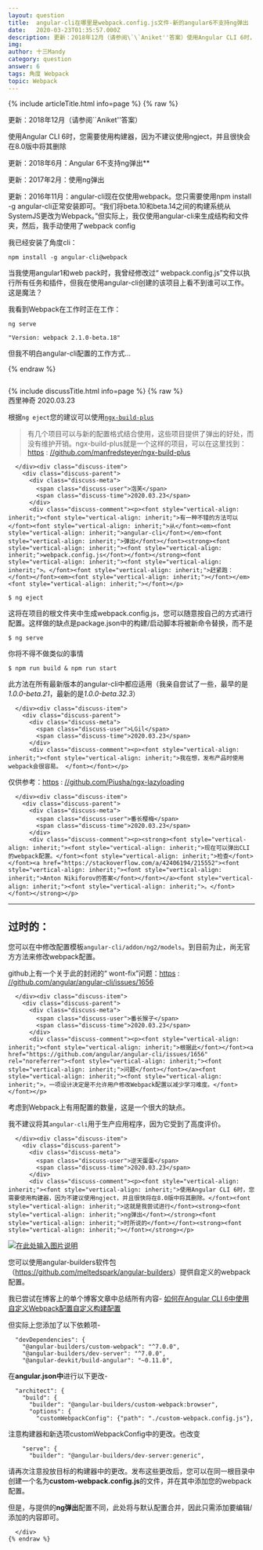 ```yaml
---
layout: question
title:  angular-cli在哪里是webpack.config.js文件-新的angular6不支持ng弹出
date:   2020-03-23T01:35:57.000Z
description: 更新：2018年12月（请参阅\`\`Aniket''答案）使用Angular CLI 6时，您需要使用构建器，因为不建议使用ngject，并且很快会在8...
img: 
author: 十三Mandy
category: question
answer: 6
tags: 角度 Webpack
topic: Webpack
---
```

<div class="article-root">
  <div class="article">
    {% include articleTitle.html info=page %}
    {% raw %}
    <div class="article-content"><p><font style="vertical-align: inherit;"><font style="vertical-align: inherit;">更新：2018年12月（请参阅``Aniket''答案）</font></font></p>

<p><font style="vertical-align: inherit;"><font style="vertical-align: inherit;">使用Angular CLI 6时，您需要使用构建器，因为不建议使用ngject，并且很快会在8.0版中将其删除</font></font></p>

<p><font style="vertical-align: inherit;"><font style="vertical-align: inherit;">更新：2018年6月：Angular 6不支持ng弹出**</font></font></p>

<p><font style="vertical-align: inherit;"><font style="vertical-align: inherit;">更新：2017年2月：使用ng弹出</font></font></p>

<p><font style="vertical-align: inherit;"><font style="vertical-align: inherit;">更新：2016年11月：angular-cli现在仅使用webpack。</font><font style="vertical-align: inherit;">您只需要使用npm install -g angular-cli正常安装即可。</font><font style="vertical-align: inherit;">“我们将beta.10和beta.14之间的构建系统从SystemJS更改为Webpack。”但实际上，我仅使用angular-cli来生成结构和文件夹，然后，我手动使用了webpack config</font></font></p>

<p><font style="vertical-align: inherit;"><font style="vertical-align: inherit;">我已经安装了角度cli： </font></font></p>

<pre><code>npm install -g angular-cli@webpack
</code></pre>

<p><font style="vertical-align: inherit;"><font style="vertical-align: inherit;">当我使用angular1和web pack时，我曾经修改过“ webpack.config.js”文件以执行所有任务和插件，但我在使用angular-cli创建的该项目上看不到谁可以工作。</font><font style="vertical-align: inherit;">这是魔法？</font></font></p>

<p><font style="vertical-align: inherit;"><font style="vertical-align: inherit;">我看到Webpack在工作时正在工作：</font></font></p>

<pre><code>ng serve <font></font>
<font></font>
"Version: webpack 2.1.0-beta.18"<font></font>
</code></pre>

<p><font style="vertical-align: inherit;"><font style="vertical-align: inherit;">但我不明白angular-cli配置的工作方式...</font></font></p></div>
    {% endraw %}
  </div>
  <p style="height: 0;width:0;overflow: hidden;"> 第2603篇《angular-cli在哪里是webpack.config.js文件-新的angular6不支持ng弹出》来自Winter(https://github.com/aiyld/aiyld.github.io)的站点</p>
  <div class="discuss-wrapper">
    {% include discussTitle.html info=page %}
    {% raw %}
    <div class="discuss-item">
        <div class="discuss-parent">
          <div class="discuss-meta">
            <span class="discuss-user">西里神奇</span>
            <span class="discuss-time">2020.03.23</span>
          </div>
          <div class="discuss-comment"><p><font style="vertical-align: inherit;"><font style="vertical-align: inherit;">根据</font></font><code>ng eject</code><font style="vertical-align: inherit;"><font style="vertical-align: inherit;">您</font><font style="vertical-align: inherit;">的建议</font><font style="vertical-align: inherit;">可以使用</font></font><a href="https://github.com/manfredsteyer/ngx-build-plus" rel="nofollow noreferrer"><code>ngx-build-plus</code></a></p>

<blockquote>
  <p><font style="vertical-align: inherit;"><font style="vertical-align: inherit;">有几个项目可以与新的配置格式结合使用，这些项目提供了弹出的好处，而没有维护开销。</font><font style="vertical-align: inherit;">ngx-build-plus就是一个这样的项目，可以在这里找到：</font><a href="https://github.com/manfredsteyer/ngx-build-plus" rel="nofollow noreferrer"><font style="vertical-align: inherit;">https</font></a><font style="vertical-align: inherit;"> : </font></font><a href="https://github.com/manfredsteyer/ngx-build-plus" rel="nofollow noreferrer"><font style="vertical-align: inherit;"><font style="vertical-align: inherit;">//github.com/manfredsteyer/ngx-build-plus</font></font></a></p>
</blockquote></div>
        </div>
        
      </div><div class="discuss-item">
        <div class="discuss-parent">
          <div class="discuss-meta">
            <span class="discuss-user">泡芙</span>
            <span class="discuss-time">2020.03.23</span>
          </div>
          <div class="discuss-comment"><p><font style="vertical-align: inherit;"><font style="vertical-align: inherit;">有一种不错的方法可以</font><font style="vertical-align: inherit;">从</font><em><font style="vertical-align: inherit;">angular-cli</font></em><font style="vertical-align: inherit;">弹出</font></font><strong><font style="vertical-align: inherit;"><font style="vertical-align: inherit;">webpack.config.js</font></font></strong><font style="vertical-align: inherit;"><font style="vertical-align: inherit;">。</font><font style="vertical-align: inherit;">赶紧跑：</font></font><em><font style="vertical-align: inherit;"></font></em><font style="vertical-align: inherit;"></font></p>

<pre><code>$ ng eject
</code></pre>

<p><font style="vertical-align: inherit;"><font style="vertical-align: inherit;">这将在项目的根文件夹中生成webpack.config.js，您可以随意按自己的方式进行配置。</font><font style="vertical-align: inherit;">这样做的缺点是package.json中的构建/启动脚本将被新命令替换，而不是</font></font></p>

<pre><code>$ ng serve
</code></pre>

<p><font style="vertical-align: inherit;"><font style="vertical-align: inherit;">你将不得不做类似的事情 </font></font></p>

<pre><code>$ npm run build &amp; npm run start
</code></pre>

<p><font style="vertical-align: inherit;"><font style="vertical-align: inherit;">此方法在所有最新版本的angular-cli中都应适用（我亲自尝试了一些，最早的是</font></font><em><font style="vertical-align: inherit;"><font style="vertical-align: inherit;">1.0.0-beta.21</font></font></em><font style="vertical-align: inherit;"><font style="vertical-align: inherit;">，最新的是</font></font><em><font style="vertical-align: inherit;"><font style="vertical-align: inherit;">1.0.0-beta.32.3</font></font></em><font style="vertical-align: inherit;"><font style="vertical-align: inherit;">）</font></font></p></div>
        </div>
        
      </div><div class="discuss-item">
        <div class="discuss-parent">
          <div class="discuss-meta">
            <span class="discuss-user">LGil</span>
            <span class="discuss-time">2020.03.23</span>
          </div>
          <div class="discuss-comment"><p><font style="vertical-align: inherit;"><font style="vertical-align: inherit;">我在想，发布产品时使用webpack会很容易。 </font></font></p>

<p><font style="vertical-align: inherit;"><font style="vertical-align: inherit;">仅供参考：</font><a href="https://github.com/Piusha/ngx-lazyloading" rel="nofollow noreferrer"><font style="vertical-align: inherit;">https</font></a><font style="vertical-align: inherit;"> : </font></font><a href="https://github.com/Piusha/ngx-lazyloading" rel="nofollow noreferrer"><font style="vertical-align: inherit;"><font style="vertical-align: inherit;">//github.com/Piusha/ngx-lazyloading</font></font></a></p></div>
        </div>
        
      </div><div class="discuss-item">
        <div class="discuss-parent">
          <div class="discuss-meta">
            <span class="discuss-user">番长樱梅</span>
            <span class="discuss-time">2020.03.23</span>
          </div>
          <div class="discuss-comment"><p><strong><font style="vertical-align: inherit;"><font style="vertical-align: inherit;">现在可以弹出CLI的webpack配置。</font><font style="vertical-align: inherit;">检查</font></font><a href="https://stackoverflow.com/a/42406194/215552"><font style="vertical-align: inherit;"><font style="vertical-align: inherit;">Anton Nikiforov的答案</font></font></a><font style="vertical-align: inherit;"><font style="vertical-align: inherit;">。</font></font></strong></p>

<hr>

<h2><font style="vertical-align: inherit;"><font style="vertical-align: inherit;">过时的：</font></font></h2>

<p><font style="vertical-align: inherit;"><font style="vertical-align: inherit;">您可以在中修改配置模板</font></font><code>angular-cli/addon/ng2/models</code><font style="vertical-align: inherit;"><font style="vertical-align: inherit;">。</font><font style="vertical-align: inherit;">到目前为止，尚无官方方法来修改webpack配置。</font></font></p>

<p><font style="vertical-align: inherit;"><font style="vertical-align: inherit;">github上有一个关于此的封闭的“ wont-fix”问题：</font><a href="https://github.com/angular/angular-cli/issues/1656" rel="nofollow noreferrer"><font style="vertical-align: inherit;">https</font></a><font style="vertical-align: inherit;"> : </font></font><a href="https://github.com/angular/angular-cli/issues/1656" rel="nofollow noreferrer"><font style="vertical-align: inherit;"><font style="vertical-align: inherit;">//github.com/angular/angular-cli/issues/1656</font></font></a></p></div>
        </div>
        
      </div><div class="discuss-item">
        <div class="discuss-parent">
          <div class="discuss-meta">
            <span class="discuss-user">番长猴子</span>
            <span class="discuss-time">2020.03.23</span>
          </div>
          <div class="discuss-comment"><p><font style="vertical-align: inherit;"><font style="vertical-align: inherit;">根据此</font></font><a href="https://github.com/angular/angular-cli/issues/1656" rel="noreferrer"><font style="vertical-align: inherit;"><font style="vertical-align: inherit;">问题</font></font></a><font style="vertical-align: inherit;"><font style="vertical-align: inherit;">，一项设计决定是不允许用户修改Webpack配置以减少学习难度。</font></font></p>

<p><font style="vertical-align: inherit;"><font style="vertical-align: inherit;">考虑到Webpack上有用配置的数量，这是一个很大的缺点。</font></font></p>

<p><font style="vertical-align: inherit;"><font style="vertical-align: inherit;">我不建议将其</font></font><code>angular-cli</code><font style="vertical-align: inherit;"><font style="vertical-align: inherit;">用于生产应用程序，因为它受到了高度评​​价。</font></font></p></div>
        </div>
        
      </div><div class="discuss-item">
        <div class="discuss-parent">
          <div class="discuss-meta">
            <span class="discuss-user">逆天蛋蛋</span>
            <span class="discuss-time">2020.03.23</span>
          </div>
          <div class="discuss-comment"><p><font style="vertical-align: inherit;"><font style="vertical-align: inherit;">使用Angular CLI 6时，您需要使用构建器，因为不建议使用ngject，并且很快将在8.0版中将其删除。</font><font style="vertical-align: inherit;">这就是我尝试进行</font><strong><font style="vertical-align: inherit;">ng弹出</font></strong><font style="vertical-align: inherit;">时所说的</font></font><strong><font style="vertical-align: inherit;"></font></strong></p>

<p><a href="https://i.stack.imgur.com/lQK7v.png" rel="noreferrer"><img src="https://i.stack.imgur.com/lQK7v.png" alt="在此处输入图片说明"></a></p>

<p><font style="vertical-align: inherit;"><font style="vertical-align: inherit;">您可以使用angular-builders软件包（</font></font><a href="https://github.com/meltedspark/angular-builders" rel="noreferrer"><font style="vertical-align: inherit;"><font style="vertical-align: inherit;">https://github.com/meltedspark/angular-builders</font></font></a><font style="vertical-align: inherit;"><font style="vertical-align: inherit;">）提供自定义的webpack配置。</font></font></p>

<p><font style="vertical-align: inherit;"><font style="vertical-align: inherit;">我已尝试在博客上的单个博客文章中总结所有内容- </font></font><a href="http://opensourceforgeeks.blogspot.com/2018/12/how-to-customize-build-configuration.html" rel="noreferrer"><font style="vertical-align: inherit;"><font style="vertical-align: inherit;">如何在Angular CLI 6中使用自定义Webpack配置自定义构建配置</font></font></a> </p>

<p><font style="vertical-align: inherit;"><font style="vertical-align: inherit;">但实际上您添加了以下依赖项-</font></font></p>

<pre><code>  "devDependencies": {<font></font>
    "@angular-builders/custom-webpack": "^7.0.0",<font></font>
    "@angular-builders/dev-server": "^7.0.0",<font></font>
    "@angular-devkit/build-angular": "~0.11.0",<font></font>
</code></pre>

<p><font style="vertical-align: inherit;"><font style="vertical-align: inherit;">在</font></font><strong><font style="vertical-align: inherit;"><font style="vertical-align: inherit;">angular.json中</font></font></strong><font style="vertical-align: inherit;"><font style="vertical-align: inherit;">进行以下更改-</font></font></p>

<pre><code>  "architect": {<font></font>
    "build": {<font></font>
      "builder": "@angular-builders/custom-webpack:browser",<font></font>
      "options": {<font></font>
        "customWebpackConfig": {"path": "./custom-webpack.config.js"},<font></font>
</code></pre>

<p><font style="vertical-align: inherit;"><font style="vertical-align: inherit;">注意构建器和新选项customWebpackConfig中的更改。</font><font style="vertical-align: inherit;">也改变</font></font></p>

<pre><code>    "serve": {<font></font>
      "builder": "@angular-builders/dev-server:generic",<font></font>
</code></pre>

<p><font style="vertical-align: inherit;"><font style="vertical-align: inherit;">请再次注意投放目标的构建器中的更改。</font><font style="vertical-align: inherit;">发布这些更改后，您可以</font><font style="vertical-align: inherit;">在同一根目录中</font><font style="vertical-align: inherit;">创建一个名为</font></font><strong><font style="vertical-align: inherit;"><font style="vertical-align: inherit;">custom-webpack.config.js</font></font></strong><font style="vertical-align: inherit;"><font style="vertical-align: inherit;">的文件</font><font style="vertical-align: inherit;">，并在其中添加您的webpack配置。</font></font></p>

<p><font style="vertical-align: inherit;"><font style="vertical-align: inherit;">但是，与</font><font style="vertical-align: inherit;">提供的</font></font><strong><font style="vertical-align: inherit;"><font style="vertical-align: inherit;">ng弹出</font></font></strong><font style="vertical-align: inherit;"><font style="vertical-align: inherit;">配置</font><font style="vertical-align: inherit;">不同</font><font style="vertical-align: inherit;">，此处将与默认配置合并，因此只需添加要编辑/添加的内容即可。</font></font></p></div>
        </div>
        
      </div>
    {% endraw %}
  </div>
<div>

